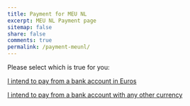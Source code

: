 ```yaml
---
title: Payment for MEU NL
excerpt: MEU NL Payment page
sitemap: false
share: false
comments: true
permalink: /payment-meunl/
---
```


Please select which is true for you:

[I intend to pay from a bank account in Euros](netherlands.beta-europe.org/payment-meunl-eu)

[I intend to pay from a bank account with any other currency](netherlands.beta-europe.org/payment-meunl-non-eu)
